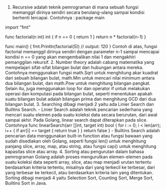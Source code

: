 1. Recursive adalah teknik pemrograman di mana sebuah fungsi memanggil dirinya sendiri secara berulang-ulang sampai kondisi berhenti tercapai. Contohnya : 
package main

import "fmt"

func factorial(n int) int {
    if n == 0 {
        return 1
    }
    return n * factorial(n-1)
}

func main() {
    fmt.Println(factorial(5)) // output: 120
}
Contoh di atas, fungsi factorial memanggil dirinya sendiri dengan parameter n-1 sampai mencapai kondisi n == 0 yang akan mengembalikan nilai 1 dan mengakhiri pemanggilan rekursif.
2. Number theory adalah cabang matematika yang mempelajari sifat-sifat bilangan bulat dan hubungan antara mereka. Contohnya menggunakan fungsi math.Sqrt untuk menghitung akar kuadrat dari sebuah bilangan bulat, math.Min untuk mencari nilai minimum antara dua bilangan bulat, dan math.Pow untuk menghitung bilangan pangkat. Selain itu, juga menggunakan loop for dan operator if untuk melakukan operasi dan komputasi pada bilangan bulat, seperti menentukan apakah suatu bilangan bulat adalah bilangan prima dan menghitung GCD dari dua bilangan bulat.
3. Searching dibagi menjadi 2 yaitu ada Linier Search dan Builtins Search. 
    - Linier Search adalah teknik pencarian sederhana yang mencari suatu elemen pada suatu koleksi data secara     berurutan, dari awal sampai akhir. Pada Golang, linear search dapat diterapkan pada slice. Contohnya 
    func linearSearch(arr []int, target int) bool {
    for i := 0; i < len(arr); i++ {
        if arr[i] == target {
            return true
        }
    }
    return false
    }
    - Builtins Search adalah pencarian data menggunakan built-in function atau fungsi bawaan yang sudah disediakan oleh Golang, seperti fungsi len() untuk menghitung panjang slice, array, map, atau string, atau fungsi cap() untuk menghitung kapasitas slice atau array.
4. Sorting atau pengurutan dalam bahasa pemrograman Golang adalah proses mengurutkan elemen-elemen pada suatu koleksi data seperti array, slice, atau map menjadi urutan tertentu berdasarkan kriteria tertentu, misalnya dari yang terkecil ke terbesar, dari yang terbesar ke terkecil, atau berdasarkan kriteria lain yang ditentukan. Sorting dibagi menjadi 4 yaitu Selection Sort, Counting Sort, Merge Sort, Builtins Sort in Java.